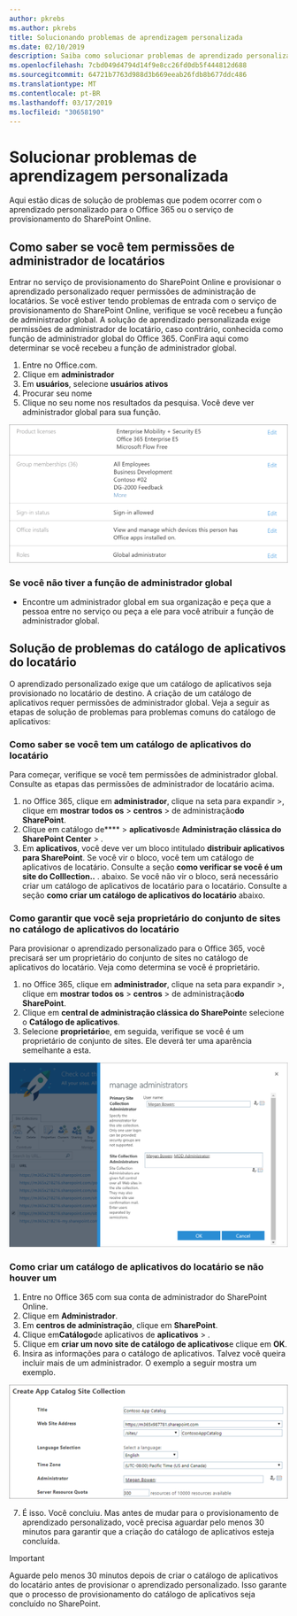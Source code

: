 ```yaml
---
author: pkrebs
ms.author: pkrebs
title: Solucionando problemas de aprendizagem personalizada
ms.date: 02/10/2019
description: Saiba como solucionar problemas de aprendizado personalizado
ms.openlocfilehash: 7cbd049d4794d14f9e8cc26fd0db5f444812d688
ms.sourcegitcommit: 64721b7763d988d3b669eeab26fdb8b677ddc486
ms.translationtype: MT
ms.contentlocale: pt-BR
ms.lasthandoff: 03/17/2019
ms.locfileid: "30658190"
---
```

# <a name="troubleshoot-custom-learning"></a>Solucionar problemas de aprendizagem personalizada

Aqui estão dicas de solução de problemas que podem ocorrer com o aprendizado personalizado para o Office 365 ou o serviço de provisionamento do SharePoint Online.

## <a name="how-to-know-if-you-have-tenant-admin-permissions"></a>Como saber se você tem permissões de administrador de locatários

Entrar no serviço de provisionamento do SharePoint Online e provisionar o aprendizado personalizado requer permissões de administração de locatários. Se você estiver tendo problemas de entrada com o serviço de provisionamento do SharePoint Online, verifique se você recebeu a função de administrador global. A solução de aprendizado personalizada exige permissões de administrador de locatário, caso contrário, conhecida como função de administrador global do Office 365. ConFira aqui como determinar se você recebeu a função de administrador global.

1.  Entre no Office.com.
2.  Clique em **administrador**
3.  Em **usuários**, selecione **usuários ativos**
4.  Procurar seu nome
5.  Clique no seu nome nos resultados da pesquisa. Você deve ver administrador global para sua função.

![CG-globaladminrole. png](media/cg-globaladminrole.png)

### <a name="if-you-dont-have-the-global-administrator-role"></a>Se você não tiver a função de administrador global
- Encontre um administrador global em sua organização e peça que a pessoa entre no serviço ou peça a ele para você atribuir a função de administrador global.

## <a name="tenant-app-catalog-troubleshooting"></a>Solução de problemas do catálogo de aplicativos do locatário
O aprendizado personalizado exige que um catálogo de aplicativos seja provisionado no locatário de destino. A criação de um catálogo de aplicativos requer permissões de administrador global. Veja a seguir as etapas de solução de problemas para problemas comuns do catálogo de aplicativos:

### <a name="how-to-know-if-you-have-a-tenant-app-catalog"></a>Como saber se você tem um catálogo de aplicativos do locatário 
Para começar, verifique se você tem permissões de administrador global. Consulte as etapas das permissões de administrador de locatário acima.

1. no Office 365, clique em **administrador**, clique na seta para expandir >, clique em **mostrar todos os** > **centros** > de administração**do SharePoint**.
2. Clique em catálogo de**** > **aplicativos**de **Administração clássica do SharePoint Center** > .
3. Em **aplicativos**, você deve ver um bloco intitulado **distribuir aplicativos para SharePoint**. Se você vir o bloco, você tem um catálogo de aplicativos de locatário. Consulte a seção **como verificar se você é um site do Colllection..** . abaixo. Se você não vir o bloco, será necessário criar um catálogo de aplicativos de locatário para o locatário. Consulte a seção **como criar um catálogo de aplicativos do locatário** abaixo.

### <a name="how-to-ensure-you-are-a-site-collection-owner-on-the-tenant-app-catalog"></a>Como garantir que você seja proprietário do conjunto de sites no catálogo de aplicativos do locatário 
Para provisionar o aprendizado personalizado para o Office 365, você precisará ser um proprietário do conjunto de sites no catálogo de aplicativos do locatário. Veja como determina se você é proprietário.

1. no Office 365, clique em **administrador**, clique na seta para expandir >, clique em **mostrar todos os** > **centros** > de administração**do SharePoint**.
2. Clique em **central de administração clássica do SharePoint**e selecione o **Catálogo de aplicativos**.
3. Selecione **proprietário**e, em seguida, verifique se você é um proprietário de conjunto de sites. Ele deverá ter uma aparência semelhante a esta.
 
![CG-sitecollectionowner. png](media/cg-sitecollectionowner.png)

### <a name="how-to-create-a-tenant-app-catalog-if-one-doesnt-exists"></a>Como criar um catálogo de aplicativos do locatário se não houver um 
1. Entre no Office 365 com sua conta de administrador do SharePoint Online.
2. Clique em **Administrador**.
3. Em **centros de administração**, clique em **SharePoint**. 
4. Clique em**Catálogo**de aplicativos de **aplicativos** > .
5. Clique em **criar um novo site de catálogo de aplicativos**e clique em **OK**. 
6.  Insira as informações para o catálogo de aplicativos. Talvez você queira incluir mais de um administrador. O exemplo a seguir mostra um exemplo.  

![CG-appcatalogfinish. png](media/cg-appcatalogfinish.png)

7.  É isso. Você concluiu. Mas antes de mudar para o provisionamento de aprendizado personalizado, você precisa aguardar pelo menos 30 minutos para garantir que a criação do catálogo de aplicativos esteja concluída. 

> [!IMPORTANT]
> Aguarde pelo menos 30 minutos depois de criar o catálogo de aplicativos do locatário antes de provisionar o aprendizado personalizado. Isso garante que o processo de provisionamento do catálogo de aplicativos seja concluído no SharePoint. 